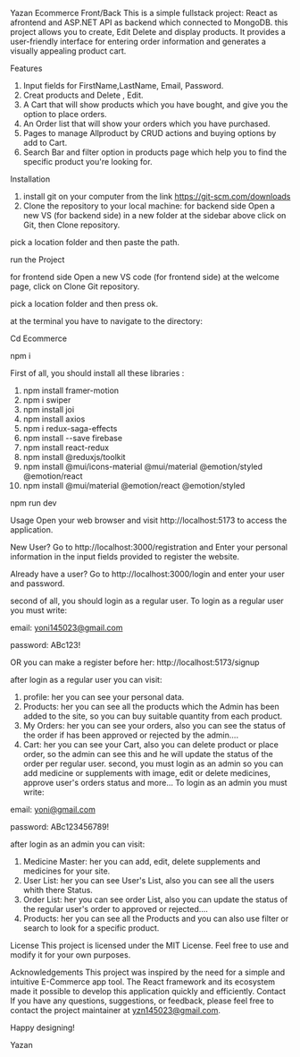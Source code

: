 Yazan Ecommerce Front/Back
This is a simple fullstack project: React as afrontend and ASP.NET API as backend which connected to MongoDB. this project allows you to create, Edit Delete and display products. It provides a user-friendly interface for entering order information and generates a visually appealing product cart.

Features
1) Input fields for FirstName,LastName, Email, Password.
2) Creat products and Delete , Edit.
3) A Cart that will show products which you have bought, and give you the option to place orders.
4) An Order list that will show your orders which you have purchased.
5) Pages to manage Allproduct by CRUD actions and buying options by add to Cart.
6) Search Bar and filter option in products page which help you to find the specific product you're looking for.


Installation
1. install git on your computer from the link https://git-scm.com/downloads
2. Clone the repository to your local machine:
for backend side
Open a new VS (for backend side) in a new folder
at the sidebar above click on Git, then Clone repository.

pick a location folder and then paste the path.


run the Project

for frontend side
Open a new VS code (for frontend side)
at the welcome page, click on Clone Git repository.


pick a location folder and then press ok.

at the terminal you have to navigate to the directory:

Cd Ecommerce

npm i

First of all, you should install all these libraries : 
1) npm install framer-motion
2) npm i swiper
3) npm install joi
4) npm install axios
5) npm i redux-saga-effects
6) npm install --save firebase
7) npm install react-redux
8) npm install @reduxjs/toolkit
9) npm install @mui/icons-material @mui/material @emotion/styled @emotion/react
10) npm install @mui/material @emotion/react @emotion/styled

npm run dev



Usage
Open your web browser and visit http://localhost:5173 to access the application.

New User? Go to http://localhost:3000/registration and Enter your personal information in the input fields provided to register the website.

Already have a user? Go to http://localhost:3000/login and enter your user and password.

second of all, you should login as a regular user. To login as a regular user you must write:

email: yoni145023@gmail.com

password: ABc123!

OR you can make a register before her: http://localhost:5173/signup

after login as a regular user you can visit:

1) profile: her you can see your personal data.
2) Products: her you can see all the products which the Admin has been added to the site, so you can buy suitable quantity from each product.
3) My Orders: her you can see your orders, also you can see the status of the order if has been approved or rejected by the admin....
4) Cart: her you can see your Cart, also you can delete product or place order, so the admin can see this and he will update the status of the order per regular user.
second, you must login as an admin so you can add medicine or supplements with image, edit or delete medicines, approve user's orders status and more... To login as an admin you must write:

email: yoni@gmail.com

password: ABc123456789!

after login as an admin you can visit:

1) Medicine Master: her you can add, edit, delete supplements and medicines for your site.
2) User List: her you can see User's List, also you can see all the users whith there Status.
3) Order List: her you can see order List, also you can update the status of the regular user's order to approved or rejected....
4) Products: her you can see all the Products and you can also use filter or search to look for a specific product.


License
This project is licensed under the MIT License. Feel free to use and modify it for your own purposes.

Acknowledgements
This project was inspired by the need for a simple and intuitive E-Commerce app tool.
The React framework and its ecosystem made it possible to develop this application quickly and efficiently.
Contact
If you have any questions, suggestions, or feedback, please feel free to contact the project maintainer at yzn145023@gmail.com.

Happy designing!

Yazan
